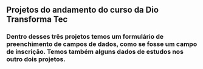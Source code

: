 ## Projetos do andamento do curso da Dio Transforma Tec

### Dentro desses três projetos temos um formulário de preenchimento de campos de dados, como se fosse um campo de inscrição. Temos também alguns dados de estudos nos outro dois projetos.